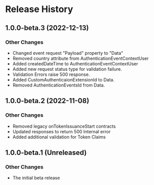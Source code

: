 # Release History

## 1.0.0-beta.3 (2022-12-13)

### Other Changes

- Changed event request "Payload" property to "Data"
- Removed country attribute from AuthenticationEventContextUser
- Added createdDateTime to AuthenticationEventContextUser
- Added new request status type for validation failure.
- Validation Errors raise 500 response.
- Added CustomAuthenticaionExtensionId to Data.
- Removed AuthenticationEventsId from Data.

## 1.0.0-beta.2 (2022-11-08)

### Other Changes

- Removed legacy onTokenIssuanceStart contracts
- Updated responses to return 500 Internal error
- Added additional validation for Token Claims

## 1.0.0-beta.1 (Unreleased)

### Other Changes

- The initial beta release
